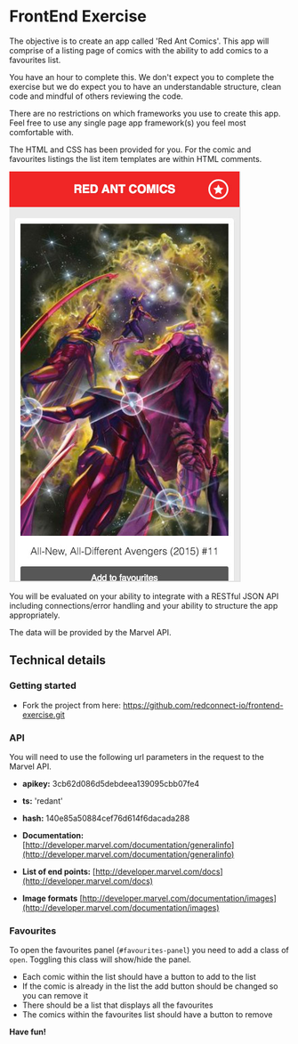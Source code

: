 # FrontEnd Exercise
The objective is to create an app called 'Red Ant Comics'. This app will comprise of a listing page of comics with the ability to add comics to a favourites list.

You have an hour to complete this. We don't expect you to complete the exercise but we do expect you to have an understandable structure, clean code and mindful of others reviewing the code.

There are no restrictions on which frameworks you use to create this app. Feel free to use any single page app framework(s) you feel most comfortable with.

The HTML and CSS has been provided for you. For the comic and favourites listings the list item templates are within HTML comments.

![Red Ant Comics](screenshot.jpg)

You will be evaluated on your ability to integrate with a RESTful JSON API including connections/error handling and your ability to structure the app appropriately.

The data will be provided by the Marvel API.

## Technical details

### Getting started
* Fork the project from here: https://github.com/redconnect-io/frontend-exercise.git

### API
You will need to use the following url parameters in the request to the Marvel API.

* **apikey:** 3cb62d086d5debdeea139095cbb07fe4
* **ts:** 'redant'
* **hash:** 140e85a50884cef76d614f6dacada288

* **Documentation:** [http://developer.marvel.com/documentation/generalinfo](http://developer.marvel.com/documentation/generalinfo)
* **List of end points:** [http://developer.marvel.com/docs](http://developer.marvel.com/docs)
* **Image formats** [http://developer.marvel.com/documentation/images](http://developer.marvel.com/documentation/images)

### Favourites

To open the favourites panel (```#favourites-panel```) you need to add a class of ```open```. Toggling this class will show/hide the panel.

* Each comic within the list should have a button to add to the list
* If the comic is already in the list the add button should be changed so you can remove it
* There should be a list that displays all the favourites
* The comics within the favourites list should have a button to remove

**Have fun!**
